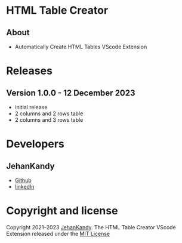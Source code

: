 # HTML Table Creator

## About

- Automatically Create HTML Tables VScode Extension

# Releases

## Version 1.0.0 - 12 December 2023

- initial release
- 2 columns and 2 rows table
- 2 columns and 3 rows table

# Developers

## JehanKandy

- [Github](https://github.com/JehanKandy)
- [linkedIn](www.linkedin.com/in/jehan-weerasuriya-23a3a4223)


# Copyright and license

Copyright 2021–2023 [JehanKandy](https://github.com/JehanKandy). The HTML Table Creator VScode Extension released under the [MIT License](https://github.com/BackendExpert/table-vscode-extension/blob/master/LICENSE)
